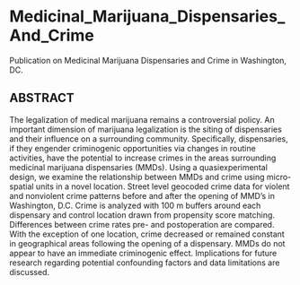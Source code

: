 # Medicinal_Marijuana_Dispensaries_And_Crime
Publication on Medicinal Marijuana Dispensaries and Crime in Washington, DC.

## ABSTRACT
The legalization of medical marijuana remains a controversial policy. An
important dimension of marijuana legalization is the siting of dispensaries
and their influence on a surrounding community. Specifically,
dispensaries, if they engender criminogenic opportunities via changes
in routine activities, have the potential to increase crimes in the areas
surrounding medicinal marijuana dispensaries (MMDs). Using a quasiexperimental
design, we examine the relationship between MMDs and
crime using micro-spatial units in a novel location. Street level geocoded
crime data for violent and nonviolent crime patterns before and after the
opening of MMD’s in Washington, D.C. Crime is analyzed with
100 m buffers around each dispensary and control location drawn from
propensity score matching. Differences between crime rates pre- and
postoperation are compared. With the exception of one location, crime
decreased or remained constant in geographical areas following the
opening of a dispensary. MMDs do not appear to have an immediate
criminogenic effect. Implications for future research regarding potential
confounding factors and data limitations are discussed.

